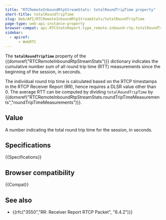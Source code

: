 ```yaml
---
title: "RTCRemoteInboundRtpStreamStats: totalRoundTripTime property"
short-title: totalRoundTripTime
slug: Web/API/RTCRemoteInboundRtpStreamStats/totalRoundTripTime
page-type: web-api-instance-property
browser-compat: api.RTCStatsReport.type_remote-inbound-rtp.totalRoundTripTime
sidebar:
  - apiref:
      - WebRTC
---
```


The **`totalRoundTripTime`** property of the {{domxref("RTCRemoteInboundRtpStreamStats")}} dictionary indicates the cumulative number sum of all round trip time (RTT) measurements since the beginning of the session, in seconds.

The individual round trip time is calculated based on the RTCP timestamps in the RTCP Receiver Report (RR), hence requires a DLSR value other than 0.
The average RTT can be computed by dividing `totalRoundTripTime` by {{domxref("RTCRemoteInboundRtpStreamStats.roundTripTimeMeasurements","roundTripTimeMeasurements")}}.

## Value

A number indicating the total round trip time for the session, in seconds.

## Specifications

{{Specifications}}

## Browser compatibility

{{Compat}}

## See also

- {{rfc("3550","RR: Receiver Report RTCP Packet", "6.4.2")}}
